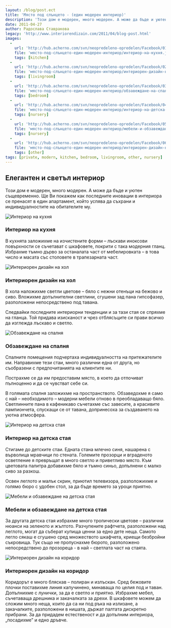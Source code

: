```yaml
---
layout: /blog/post.ect
title: 'Място под слънцето - (един модерен интериор)'
description: 'Този дом е модерен, много модерен. А може да бъде и уютен същевременно. Ще Ви покажем как последните иновации в интериора се пренасят в един апартамент, който успява да съхрани и  индивидуалностите на обитателите му.'
date: 2011-04-27
author: Радослава Ставракова
legacy: 'http://www.interiorendizain.com/2011/04/blog-post.html'
images:
  -
    url: 'http://hub.acherno.com/svn/neopredeleno-opredelen/Facebook/01.2-k.jpg'
    file: 'място-под-слънцето-един-модерен-интериор/интериор-на-кухня.jpg'
    tags: [kitchen]
  -
    url: 'http://hub.acherno.com/svn/neopredeleno-opredelen/Facebook/02.7-h.bmp'
    file: 'място-под-слънцето-един-модерен-интериор/интериорен-дизайн-на-хол.jpg'
    tags: [livingroom]
  -
    url: 'http://hub.acherno.com/svn/neopredeleno-opredelen/Facebook/03.10-s.jpg'
    file: 'място-под-слънцето-един-модерен-интериор/обзавеждане-на-спалня.jpg'
    tags: [bedroom]
  -
    url: 'http://hub.acherno.com/svn/neopredeleno-opredelen/Facebook/04.1-d1.jpg'
    file: 'място-под-слънцето-един-модерен-интериор/интериор-на-детска-стая.jpg'
    tags: [nursery]
  -
    url: 'http://hub.acherno.com/svn/neopredeleno-opredelen/Facebook/05.2-d2.jpg'
    file: 'място-под-слънцето-един-модерен-интериор/мебели-и-обзавеждане-на-детска-стая.jpg'
    tags: [nursery]
  -
    url: 'http://hub.acherno.com/svn/neopredeleno-opredelen/Facebook/06.2-a.jpg'
    file: 'място-под-слънцето-един-модерен-интериор/интериорен-дизайн-на-коридор.jpg'
    tags: [other]
tags: [private, modern, kitchen, bedroom, livingroom, other, nursery]
---
```

## **Елегантен** и светъл **интериор**
Този дом е модерен, много модерен. А може да бъде и уютен същевременно. Ще Ви покажем как последните иновации в интериора се пренасят в един апартамент, който успява да съхрани и  индивидуалностите на обитателите му.

![Интериор на кухня](място-под-слънцето-един-модерен-интериор/интериор-на-кухня.jpg)
### Интериор на **кухня**

В кухнята заложихме на изчистените форми – лъскави иноксови повърхности се съчетават с шкафовете, покрити с така модерния гланц. Избрахме тъмно дърво за останалата част от мебелировката – в това число и масата със столовете в трапезарната част.

![Интериорен дизайн на хол](място-под-слънцето-един-модерен-интериор/интериорен-дизайн-на-хол.jpg)
### Интериорен дизайн на **хол**

В хола наложихме светли цветове – бяло с нежни отенъци на бежово и сиво. Вложихме допълнителни светлини, сгушени зад пана гипсофазер, разположени непосредствено под тавана.

Следвайки последните интериорни тенденции и за тази стая се спряхме на гланца. Той  придава изисканост и чрез отблясъците си прави всичко да изглежда лъскаво и светло.

![Обзавеждане на спалня](място-под-слънцето-един-модерен-интериор/обзавеждане-на-спалня.jpg)
### Обзавеждане на **спалня**

Спалните помещения подчертаха индивидуалността на притежателите им. Направихме тези стаи, много различни една от друга, но съобразени с предпочитанията на клиентите ни.

Пострахме се да им предоставим място, в което да отпочиват пълноценно и да се чувстват себе си.

В голямата спалня заложихме на пространството. Обзаведохме я само с най – необходимото – модерни мебели отново в преобладаващо бяло. Светлинните пана в кафеникаво съчетахме със завесите, а красивите лампиончета, спускащи се от тавана, допринесоха за създаването на уютна атмосфера.

![Интериор на детска стая](място-под-слънцето-един-модерен-интериор/интериор-на-детска-стая.jpg)
### Интериор на **детска стая**

Стигаме до детските стаи. Едната стана млечно синя, нашарена с върволица мравчици по стената. Големите прозорци и вграденото осветление я превръщат в много светло и приветливо място. Към цветовата палитра добавихме бяло и тъмно синьо, допълнени с малко сиво за разкош.

Освен леглото и малък скрин, приютил телевизора, разположихме и голямо бюро с удобен стол, за да бъде времето за уроци приятно.

![Мебели и обзавеждане на детска стая](място-под-слънцето-един-модерен-интериор/мебели-и-обзавеждане-на-детска-стая.jpg)
### Мебели и обзавеждане на **детска стая**

За другата детска стая избрахме много тропически цветове – различни нюанси на зеленото и жълтото. Разчупените рафтчета, разположени над леглото, могат да съберат купища ценни за едно дете неща. Самото легло сякаш е сгушено сред множеството шкафчета, криещи безбройни съкровища. Тук също не пропуснахме бюрото, разположено непосредствено до прозореца -  в най – светлата част на стаята.

![Интериорен дизайн на коридор](място-под-слънцето-един-модерен-интериор/интериорен-дизайн-на-коридор.jpg)
### Интериорен дизайн на **коридор**

Коридорът е много бляскав – полиран  и излъскан. Сред бежовите плочки поставихме линия капучинено, минаваща по целия под и таван. Допълнихме с лунички, за да е светло и приятно. Избрахме мебел, съчетаваща дрешника и закачалката за дрехи. В шкафовете можем да сложим много неща, които да са ни под ръка на излизане, а закачалките, разположени в нишата, държат палтата дискретно прибрани. За да придадем естественост и да допълним интериора, „посадихме” и едно дръвче.